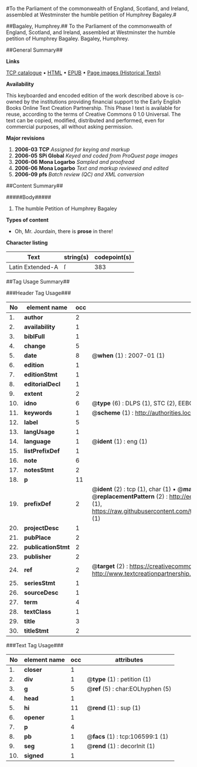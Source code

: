 #To the Parliament of the commonwealth of England, Scotland, and Ireland, assembled at Westminster the humble petition of Humphrey Bagaley.#

##Bagaley, Humphrey.##
To the Parliament of the commonwealth of England, Scotland, and Ireland, assembled at Westminster the humble petition of Humphrey Bagaley.
Bagaley, Humphrey.

##General Summary##

**Links**

[TCP catalogue](http://www.ota.ox.ac.uk/tcp/)  • 
[HTML](http://tei.it.ox.ac.uk/tcp/Texts-HTML/free/A28/A28925.html)  • 
[EPUB](http://tei.it.ox.ac.uk/tcp/Texts-EPUB/free/A28/A28925.epub) • 
[Page images (Historical Texts)](https://data.historicaltexts.jisc.ac.uk/view?pubId=eebo-17761865e&pageId=eebo-17761865e-106599-1)

**Availability**

This keyboarded and encoded edition of the
	       work described above is co-owned by the institutions
	       providing financial support to the Early English Books
	       Online Text Creation Partnership. This Phase I text is
	       available for reuse, according to the terms of Creative
	       Commons 0 1.0 Universal. The text can be copied,
	       modified, distributed and performed, even for
	       commercial purposes, all without asking permission.

**Major revisions**

1. __2006-03__ __TCP__ *Assigned for keying and markup*
1. __2006-05__ __SPi Global__ *Keyed and coded from ProQuest page images*
1. __2006-06__ __Mona Logarbo__ *Sampled and proofread*
1. __2006-06__ __Mona Logarbo__ *Text and markup reviewed and edited*
1. __2006-09__ __pfs__ *Batch review (QC) and XML conversion*

##Content Summary##

#####Body#####

1. The humble Petition of Humphrey Bagaley

**Types of content**

  * Oh, Mr. Jourdain, there is **prose** in there!

**Character listing**


|Text|string(s)|codepoint(s)|
|---|---|---|
|Latin Extended-A|ſ|383|

##Tag Usage Summary##

###Header Tag Usage###

|No|element name|occ|attributes|
|---|---|---|---|
|1.|__author__|2||
|2.|__availability__|1||
|3.|__biblFull__|1||
|4.|__change__|5||
|5.|__date__|8| @__when__ (1) : 2007-01 (1)|
|6.|__edition__|1||
|7.|__editionStmt__|1||
|8.|__editorialDecl__|1||
|9.|__extent__|2||
|10.|__idno__|6| @__type__ (6) : DLPS (1), STC (2), EEBO-CITATION (1), OCLC (1), VID (1)|
|11.|__keywords__|1| @__scheme__ (1) : http://authorities.loc.gov/ (1)|
|12.|__label__|5||
|13.|__langUsage__|1||
|14.|__language__|1| @__ident__ (1) : eng (1)|
|15.|__listPrefixDef__|1||
|16.|__note__|6||
|17.|__notesStmt__|2||
|18.|__p__|11||
|19.|__prefixDef__|2| @__ident__ (2) : tcp (1), char (1)  •  @__matchPattern__ (2) : ([0-9\-]+):([0-9IVX]+) (1), (.+) (1)  •  @__replacementPattern__ (2) : http://eebo.chadwyck.com/downloadtiff?vid=$1&page=$2 (1), https://raw.githubusercontent.com/textcreationpartnership/Texts/master/tcpchars.xml#$1 (1)|
|20.|__projectDesc__|1||
|21.|__pubPlace__|2||
|22.|__publicationStmt__|2||
|23.|__publisher__|2||
|24.|__ref__|2| @__target__ (2) : https://creativecommons.org/publicdomain/zero/1.0/ (1), http://www.textcreationpartnership.org/docs/. (1)|
|25.|__seriesStmt__|1||
|26.|__sourceDesc__|1||
|27.|__term__|4||
|28.|__textClass__|1||
|29.|__title__|3||
|30.|__titleStmt__|2||


###Text Tag Usage###

|No|element name|occ|attributes|
|---|---|---|---|
|1.|__closer__|1||
|2.|__div__|1| @__type__ (1) : petition (1)|
|3.|__g__|5| @__ref__ (5) : char:EOLhyphen (5)|
|4.|__head__|1||
|5.|__hi__|11| @__rend__ (1) : sup (1)|
|6.|__opener__|1||
|7.|__p__|4||
|8.|__pb__|1| @__facs__ (1) : tcp:106599:1 (1)|
|9.|__seg__|1| @__rend__ (1) : decorInit (1)|
|10.|__signed__|1||
